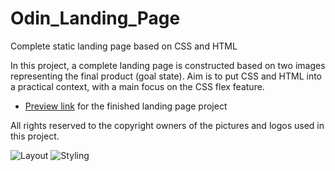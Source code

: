 # Odin_Landing_Page
Complete static landing page based on CSS and HTML

In this project, a complete landing page is constructed based on two images representing the final product (goal state).
Aim is to put CSS and HTML into a practical context, with a main focus on the CSS flex feature.

* [Preview link](https://htmlpreview.github.io/?https://github.com/konrascher3/Odin_Landing_Page/blob/main/index.html) for the finished landing page project

All rights reserved to the copyright owners of the pictures and logos used in this project.




![Layout](https://cdn.statically.io/gh/TheOdinProject/curriculum/main/foundations/html_css/project/odin-project.png)
![Styling](https://cdn.statically.io/gh/TheOdinProject/curriculum/main/foundations/html_css/project/colors_and_stuff.png)
